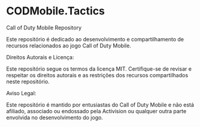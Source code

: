 # CODMobile.Tactics

Call of Duty Mobile Repository

Este repositório é dedicado ao desenvolvimento e compartilhamento de recursos relacionados ao jogo Call of Duty Mobile.

Direitos Autorais e Licença:

Este repositório segue os termos da licença MIT. Certifique-se de revisar e respeitar os direitos 
autorais e as restrições dos recursos compartilhados neste repositório.

Aviso Legal:

Este repositório é mantido por entusiastas do Call of Duty Mobile e não está afiliado, associado ou endossado pela Activision ou qualquer outra parte envolvida no desenvolvimento do jogo.

